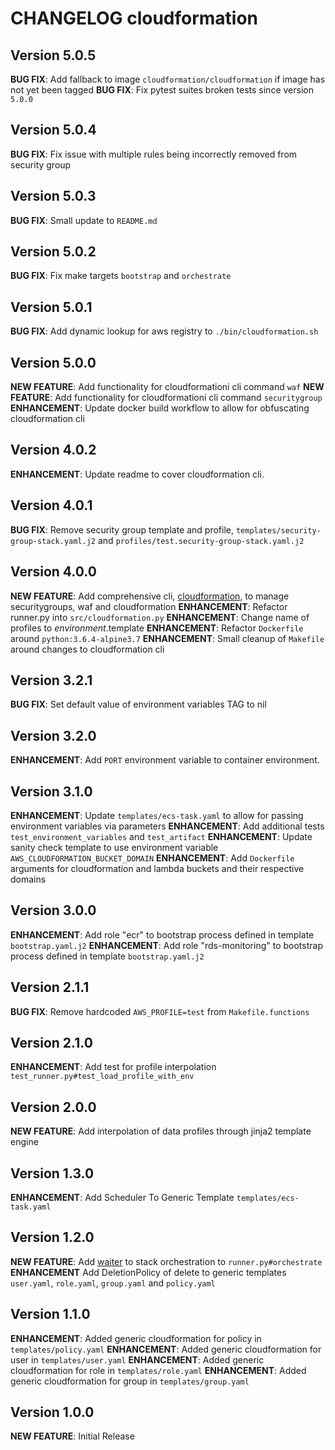 # CHANGELOG cloudformation

## Version 5.0.5
**BUG FIX**: Add fallback to image `cloudformation/cloudformation` if image has not yet been tagged
**BUG FIX**: Fix pytest suites broken tests since version `5.0.0`

## Version 5.0.4
**BUG FIX**: Fix issue with multiple rules being incorrectly removed from security group

## Version 5.0.3
**BUG FIX**: Small update to `README.md`

## Version 5.0.2
**BUG FIX**: Fix make targets `bootstrap` and `orchestrate`

## Version 5.0.1
**BUG FIX**: Add dynamic lookup for aws registry to `./bin/cloudformation.sh`

## Version 5.0.0
**NEW FEATURE**: Add functionality for cloudformationi cli command `waf`
**NEW FEATURE**: Add functionality for cloudformationi cli command `securitygroup`
**ENHANCEMENT**: Update docker build workflow to allow for obfuscating cloudformation cli

## Version 4.0.2
**ENHANCEMENT**: Update readme to cover cloudformation cli.

## Version 4.0.1
**BUG FIX**: Remove security group template and profile, `templates/security-group-stack.yaml.j2` and `profiles/test.security-group-stack.yaml.j2`

## Version 4.0.0
**NEW FEATURE**: Add comprehensive cli, [cloudformation](./src/cloudformation.py), to manage securitygroups, waf and cloudformation
**ENHANCEMENT**: Refactor runner.py into `src/cloudformation.py`
**ENHANCEMENT**: Change name of profiles to $environment.$template
**ENHANCEMENT**: Refactor `Dockerfile` around `python:3.6.4-alpine3.7`
**ENHANCEMENT**: Small cleanup of `Makefile` around changes to cloudformation cli

## Version 3.2.1
**BUG FIX**: Set default value of environment variables TAG to nil

## Version 3.2.0
**ENHANCEMENT**: Add `PORT` environment variable to container environment.

## Version 3.1.0
**ENHANCEMENT**: Update `templates/ecs-task.yaml` to allow for passing environment variables via parameters
**ENHANCEMENT**: Add additional tests `test_environment_variables` and `test_artifact`
**ENHANCEMENT**: Update sanity check template to use environment variable `AWS_CLOUDFORMATION_BUCKET_DOMAIN`
**ENHANCEMENT**: Add `Dockerfile` arguments for cloudformation and lambda buckets and their respective domains

## Version 3.0.0
**ENHANCEMENT**: Add role "ecr" to bootstrap process defined in template `bootstrap.yaml.j2`
**ENHANCEMENT**: Add role "rds-monitoring" to bootstrap process defined in template `bootstrap.yaml.j2`

## Version 2.1.1
**BUG FIX**: Remove hardcoded `AWS_PROFILE=test` from `Makefile.functions`

## Version 2.1.0
**ENHANCEMENT**: Add test for profile interpolation `test_runner.py#test_load_profile_with_env`

## Version 2.0.0
**NEW FEATURE**: Add interpolation of data profiles through jinja2 template engine

## Version 1.3.0
**ENHANCEMENT**: Add Scheduler To Generic Template `templates/ecs-task.yaml`

## Version 1.2.0
**NEW FEATURE**: Add [waiter](http://boto3.readthedocs.io/en/latest/reference/services/cloudformation.html#waiters) to stack orchestration to `runner.py#orchestrate`
**ENHANCEMENT** Add DeletionPolicy of delete to generic templates `user.yaml`, `role.yaml`, `group.yaml` and `policy.yaml`

## Version 1.1.0
**ENHANCEMENT**: Added generic cloudformation for policy in `templates/policy.yaml`
**ENHANCEMENT**: Added generic cloudformation for user in `templates/user.yaml`
**ENHANCEMENT**: Added generic cloudformation for role in `templates/role.yaml`
**ENHANCEMENT**: Added generic cloudformation for group in `templates/group.yaml`

## Version 1.0.0
**NEW FEATURE**: Initial Release
